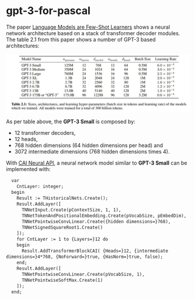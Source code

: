 # gpt-3-for-pascal
The paper [Language Models are Few-Shot Learners](https://arxiv.org/abs/2005.14165) shows a neural network architecture based on a stack of transformer decoder modules. The table 2.1 from this paper shows a number of GPT-3 based architectures:
<p><img src="img/GPT-3.jpg"></img></p>

As per table above, the **GPT-3 Small** is composed by:
- 12 transformer decoders,
- 12 heads, 
- 768 hidden dimensions (64 hidden dimensions per head) and 
- 3072 intermediate dimensions (768 hidden dimensions times 4).

With [CAI Neural API](https://github.com/joaopauloschuler/neural-api), a neural network model similar to **GPT-3 Small** can be implemented with:
```
  var
    CntLayer: integer;
  begin
    Result := THistoricalNets.Create();
    Result.AddLayer([
      TNNetInput.Create(pContextSize, 1, 1),
      TNNetTokenAndPositionalEmbedding.Create(pVocabSize, pEmbedDim),
      TNNetPointwiseConvLinear.Create({hidden dimensions=}768),
      TNNetSignedSquareRoot1.Create()
    ]);
    for CntLayer := 1 to {Layers=}12 do
    begin
      Result.AddTransformerBlockCAI( {Heads=}12, {intermediate dimensions=}4*768, {NoForward=}true, {HasNorm=}true, false);
    end;
    Result.AddLayer([
      TNNetPointwiseConvLinear.Create(pVocabSize, 1),
      TNNetPointwiseSoftMax.Create(1)
    ]);
  end;
```
